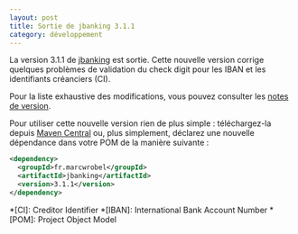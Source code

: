 ```yaml
---
layout: post
title: Sortie de jbanking 3.1.1
category: développement
---
```


La version 3.1.1 de [jbanking](https://github.com/marcwrobel/jbanking) est sortie. Cette nouvelle version corrige
quelques problèmes de validation du check digit pour les IBAN et les identifiants créanciers (CI).

Pour la liste exhaustive des modifications, vous pouvez consulter les
[notes de version](https://github.com/marcwrobel/jbanking/releases/tag/v3.1.1).

Pour utiliser cette nouvelle version rien de plus simple : téléchargez-la
depuis [Maven Central](https://search.maven.org/artifact/fr.marcwrobel/jbanking/3.1.1/jar) ou, plus simplement, déclarez
une nouvelle dépendance dans votre POM de la manière suivante :

```xml
<dependency>
  <groupId>fr.marcwrobel</groupId>
  <artifactId>jbanking</artifactId>
  <version>3.1.1</version>
</dependency>
```

<!-- prettier-ignore-start -->
*[CI]: Creditor Identifier
*[IBAN]: International Bank Account Number
*[POM]: Project Object Model
<!-- prettier-ignore-end -->
